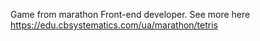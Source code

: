Game from marathon Front-end developer.
See more here https://edu.cbsystematics.com/ua/marathon/tetris
